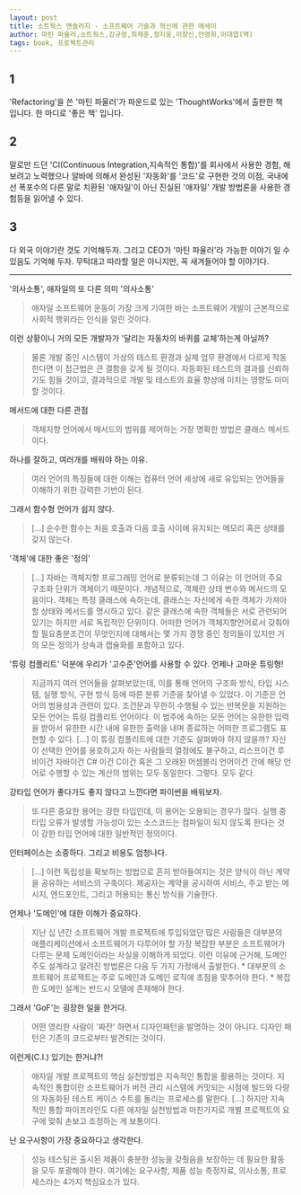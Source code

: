 ```yaml
---
layout: post
title: 소트웍스 앤솔러지 - 소프트웨어 기술과 혁신에 관한 에세이
author: 마틴 파울러,소트웍스,강규영,최재훈,정지웅,이창신,안영희,이대엽(역)
tags: book, 프로젝트관리
---
```


## 1
'Refactoring'을 쓴 '마틴 파울러'가 파운드로 있는 'ThoughtWorks'에서 출판한 책 입니다. 한 마디로 '좋은 책' 입니다.

## 2
말로만 드던 'CI(Continuous Integration,지속적인 통합)'를 회사에서 사용한 경험, 해보려고 노력했으나 알바에 의해서 완성된 '자동화'를 '코드'로 구현한 것의 이점, 국내에선 폭포수의 다른 말로 치환된 '애자일'이 아닌 진실된 '애자일' 개발 방법론을 사용한 경험등을 읽어낼 수 있다.

## 3
다 외국 이야기란 것도 기억해두자. 그리고 CEO가 '마틴 파울러'라 가능한 이야기 일 수 있음도 기억해 두자. 무턱대고 따라할 일은 아니지만, 꼭 새겨들어야 할 이야기다.



-----

'의사소통', 애자일의 또 다른 의미 '의사소통'
> 애자일 소프트웨어 운동이 가장 크게 기여한 바는 소프트웨어 개발이 근본적으로 사회적 행위라는 인식을 알린 것이다.

이런 상황이니 거의 모든 개발자가 '달리는 자동차의 바퀴를 교체'하는게 아닐까?
> 물론 개발 중인 시스템이 가상의 테스트 환경과 실제 업무 환경에서 다르게 작동한다면 이 접근법은 큰 결함을 갖게 될 것이다. 자동화된 테스트의 결과를 신뢰하기도 힘들 것이고, 결과적으로 개발 및 테스트의 효율 향상에 미치는 영향도 미미할 것이다.

메서드에 대한 다른 관점
> 객체지향 언어에서 메서드의 범위를 제어하는 가장 명확한 방법은 클래스 메서드이다.

하나를 잘하고, 여러개를 배워야 하는 이유.
> 여러 언어의 특징들에 대한 이해는 컴퓨터 언어 세상에 새로 유입되는 언어들을 이해하기 위한 강력한 기반이 된다.

그래서 함수형 언어가 쉽지 않다.
> [...] 순수한 함수는 처음 호출과 다음 호출 사이에 유지되는 메모리 혹은 상태를 갖지 않는다.

'객체'에 대한 좋은 '정의'
> [...] 자바는 객체지향 프로그래밍 언어로 분류되는데 그 이유는 이 언어의 주요 구조화 단위가 객체이기 때문이다. 개념적으로, 객체란 상태 변수와 메서드의 모음이다. 객체는 특정 클래스에 속하는데, 클래스는 자신에게 속한 객체가 가져아 할 상태와 메서드를 명시하고 있다. 같은 클래스에 속한 객체들은 서로 관련되어 있기는 하지만 서로 독립적인 단위이다. 어떠한 언어가 객체지향언어로서 갖춰야 할 필요충분조건이 무엇인지에 대해서는 몇 가지 경쟁 중인 정의들이 있지만 거의 모든 정의가 상속과 캡슐화를 포함하고 있다.

'튜링 컴플리트' 덕분에 우리가 '고수준'언어를 사용할 수 있다. 언제나 고마운 튜링형!
> 지금까지 여러 언어들을 살펴보았는데, 이를 통해 언어의 구조화 방식, 타입 시스템, 실행 방식, 구현 방식 등에 따른 분류 기준을 찾아낼 수 있었다. 이 기준은 언어의 범용성과 관련이 있다. 조건문과 무한히 수행될 수 있는 반복문을 지원하는 모든 언어는 튜링 컴플리트 언어이다. 이 범주에 속하는 모든 언어는 유한한 입력을 받아서 유한한 시간 내에 유한한 출력을 내며 종료하는 어떠한 프로그램도 표현할 수 있다. [...] 이 튜링 컴플리트에 대한 기준도 살펴봐야 하지 않을까? 자신이 선택한 언어를 옹호하고자 하는 사람들의 열정에도 불구하고, 리스프이건 루비이건 자바이건 C# 이건 C이건 혹은 그 오래된 어셈블리 언어이건 간에 해당 언어로 수행할 수 있는 계산의 범위는 모두 동일한다. 그렇다. 모두 같다.

강타입 언어가 좋다가도 좋지 않다고 느낀다면 파이썬을 배워보자.
> 또 다른 중요한 용어는 강한 타입인데, 이 용어는 오용되는 경우가 많다. 실행 중 타입 오류가 발생할 가능성이 있는 소스코드는 컴파일이 되지 않도록 한다는 것이 강한 타입 언어에 대한 일반적인 정의이다.

인터페이스는 소중하다. 그리고 비용도 엄청나다.
> [...] 이런 독립성을 확보하는 방법으로 흔히 받아들여지는 것은 양식이 아닌 계약을 공유하는 서비스의 구축이다. 제공자는 계약을 공시하여 서비스, 주고 받는 메시지, 엔드포인트, 그리고 허용되는 통신 방식을 기술한다.

언제나 '도메인'에 대한 이해가 중요하다.
> 지난 십 년간 소프트웨어 개발 프로젝트에 투입되었던 많은 사람들은 대부분의 애플리케이션에서 소프트웨어가 다루어야 할 가장 복잡한 부분은 소프트웨어가 다루는 문제 도메인이라는 사실을 이해하게 되었다. 이런 이유에 근거해, 도메인 주도 설계라고 알려진 방법론은 다음 두 가지 가정에서 출발한다. * 대부분의 소프트웨어 프로젝트는 주로 도메인과 도메인 로직에 초점을 맞추어야 한다. * 복잡한 도메인 설계는 반드시 모델에 존재해야 한다.

그래서 'GoF'는 굉장한 일을 한거다.
> 어떤 영리한 사람이 '짜잔' 하면서 디자인패턴을 발명하는 것이 아니다. 디자인 패턴은 기존의 코드로부터 발견되는 것이다.

이런게(C.I.) 있기는 한거냐?!
> 애자일 개발 프로젝트의 핵심 실천방법은 지속적인 통합을 활용하는 것이다. 지속적인 통합이란 소프트웨어가 버전 관리 시스템에 커밋되는 시점에 빌드와 다량의 자동화된 테스트 케이스 수트를 돌리는 프로세스를 말한다. [...] 하지만 지속적인 통합 파이프라인도 다른 애자일 실천방법과 마찬가지로 개별 프로젝트의 요구에 맞춰 손보고 조정하는 게 보통이다.

난 요구사항이 가장 중요하다고 생각한다.
> 성능 테스팅은 출시된 제품이 충분한 성능을 갖췄음을 보장하는 데 필요한 활동을 모두 포괄해야 한다. 여기에는 요구사항, 제품 성능 측정자료, 의사소통, 프로세스라는 4가지 핵심요소가 있다.
